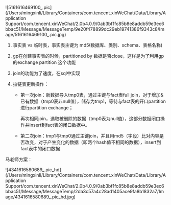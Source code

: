 ![5161616469100_.pic](/Users/mingxinli/Library/Containers/com.tencent.xinWeChat/Data/Library/Application Support/com.tencent.xinWeChat/2.0b4.0.9/0ab3bf1fc85b8e8addb59e3ec6bbac51/Message/MessageTemp/9e20f478899dc29eb19741386f9343c8/Image/5161616469100_.pic.jpg)



1. 事实表 vs 临时表，事实表主键为 md5(数据库、类别、schema、表格名称)

2. gp在创建事实表的时候，partitioned by 数据是否close，这样是为了利用gp的exchange partition 这个功能

3. join的功能为了速度，在sql中实现

4. 拉链表更新操作：

   - 第一次join：新数据导入tmp0表，通过主键与fact表full join，对于增加&已有数据（tmp0表非null值），储存为tmp1，等待与fact表的开口partition进行partition exchange；

     再次相同join，选取被删除的数据（tmp0表为null值），这部分数据闭口操作并insert到fact表的闭口数据中。

   - 第二次join：tmp1与tmp0通过主键join，并且用md5（字段）比对内容是否改变，对于产生变化的数据（即两个hash值不相同的数据），insert到fact表中的闭口数据





马老师方案：

![4341616580689_.pic_hd](/Users/mingxinli/Library/Containers/com.tencent.xinWeChat/Data/Library/Application Support/com.tencent.xinWeChat/2.0b4.0.9/0ab3bf1fc85b8e8addb59e3ec6bbac51/Message/MessageTemp/2da3c57a4c28ad1405ace9fa8b1832a7/Image/4341616580689_.pic_hd.jpg)












